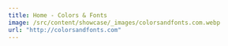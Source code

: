 ```yaml
---
title: Home - Colors & Fonts
image: /src/content/showcase/_images/colorsandfonts.com.webp
url: "http://colorsandfonts.com"
---
```

